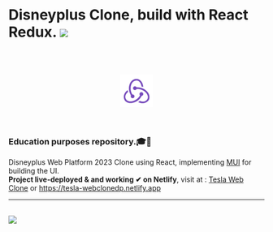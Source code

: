 <h1> Disneyplus Clone, build with React Redux. <img src="/public/images/favicon.ico"> </h1>
  <br><br>
<p align="center">
  <img src="/public/favicon.ico">
  </p>
<br>

<h3>Education purposes repository.🎓🧱 </h3>
Disneyplus Web Platform 2023 Clone using React, implementing <a href="https://mui.com/">MUI</a> for building the UI.<br>
<b>Project live-deployed & and working ✔ on Netlify</b>, visit at : <a href="https://tesla-webclonedp.netlify.app">Tesla Web Clone</a> or <a href="https://tesla-webclonedp.netlify.app">https://tesla-webclonedp.netlify.app</a>
<hr>
<br>
<img src="/public/preview_1.png">

